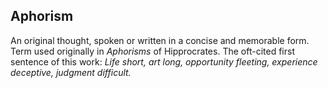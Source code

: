 Aphorism
--------

An original thought, spoken or written in a concise and memorable form.
Term used originally in _Aphorisms_ of Hipprocrates. The oft-cited first sentence of this work: _Life short, art long, opportunity fleeting, experience deceptive, judgment difficult._
